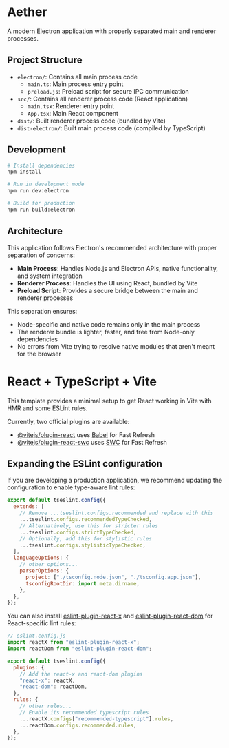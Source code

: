# Aether

A modern Electron application with properly separated main and renderer processes.

## Project Structure

- `electron/`: Contains all main process code
  - `main.ts`: Main process entry point
  - `preload.js`: Preload script for secure IPC communication
- `src/`: Contains all renderer process code (React application)
  - `main.tsx`: Renderer entry point
  - `App.tsx`: Main React component
- `dist/`: Built renderer process code (bundled by Vite)
- `dist-electron/`: Built main process code (compiled by TypeScript)

## Development

```bash
# Install dependencies
npm install

# Run in development mode
npm run dev:electron

# Build for production
npm run build:electron
```

## Architecture

This application follows Electron's recommended architecture with proper separation of concerns:

- **Main Process**: Handles Node.js and Electron APIs, native functionality, and system integration
- **Renderer Process**: Handles the UI using React, bundled by Vite
- **Preload Script**: Provides a secure bridge between the main and renderer processes

This separation ensures:

- Node-specific and native code remains only in the main process
- The renderer bundle is lighter, faster, and free from Node-only dependencies
- No errors from Vite trying to resolve native modules that aren't meant for the browser

# React + TypeScript + Vite

This template provides a minimal setup to get React working in Vite with HMR and some ESLint rules.

Currently, two official plugins are available:

- [@vitejs/plugin-react](https://github.com/vitejs/vite-plugin-react/blob/main/packages/plugin-react/README.md) uses [Babel](https://babeljs.io/) for Fast Refresh
- [@vitejs/plugin-react-swc](https://github.com/vitejs/vite-plugin-react-swc) uses [SWC](https://swc.rs/) for Fast Refresh

## Expanding the ESLint configuration

If you are developing a production application, we recommend updating the configuration to enable type-aware lint rules:

```js
export default tseslint.config({
  extends: [
    // Remove ...tseslint.configs.recommended and replace with this
    ...tseslint.configs.recommendedTypeChecked,
    // Alternatively, use this for stricter rules
    ...tseslint.configs.strictTypeChecked,
    // Optionally, add this for stylistic rules
    ...tseslint.configs.stylisticTypeChecked,
  ],
  languageOptions: {
    // other options...
    parserOptions: {
      project: ["./tsconfig.node.json", "./tsconfig.app.json"],
      tsconfigRootDir: import.meta.dirname,
    },
  },
});
```

You can also install [eslint-plugin-react-x](https://github.com/Rel1cx/eslint-react/tree/main/packages/plugins/eslint-plugin-react-x) and [eslint-plugin-react-dom](https://github.com/Rel1cx/eslint-react/tree/main/packages/plugins/eslint-plugin-react-dom) for React-specific lint rules:

```js
// eslint.config.js
import reactX from "eslint-plugin-react-x";
import reactDom from "eslint-plugin-react-dom";

export default tseslint.config({
  plugins: {
    // Add the react-x and react-dom plugins
    "react-x": reactX,
    "react-dom": reactDom,
  },
  rules: {
    // other rules...
    // Enable its recommended typescript rules
    ...reactX.configs["recommended-typescript"].rules,
    ...reactDom.configs.recommended.rules,
  },
});
```
